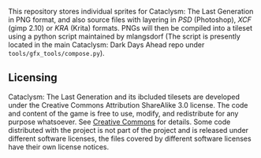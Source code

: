 
This repository stores individual sprites for Cataclysm: The Last Generation in PNG format, and also source files with layering in *PSD* (Photoshop), *XCF* (gimp 2.10) or *KRA* (Krita) formats. PNGs will then be compiled into a tileset using a python script maintained by mlangsdorf (The script is presently located in the main Cataclysm: Dark Days Ahead repo under `tools/gfx_tools/compose.py`).

## Licensing
Cataclysm: The Last Generation and its ibcluded tilesets are developed under the Creative Commons Attribution ShareAlike 3.0 license. The code and content of the game is free to use, modify, and redistribute for any purpose whatsoever. See [Creative Commons](http://creativecommons.org/licenses/by-sa/3.0/) for details. Some code distributed with the project is not part of the project and is released under different software licenses, the files covered by different software licenses have their own license notices.
